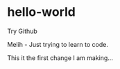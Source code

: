# hello-world
Try Github

Melih - Just trying to learn to code.

This it the first change I am making...
